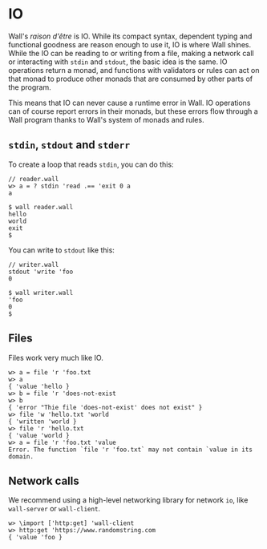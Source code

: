 # IO

Wall's *raison d'être* is IO.  While its compact syntax, dependent typing and  functional goodness are reason enough to use it, IO is where Wall shines.  While the IO can be reading to or writing from a file, making a network call or interacting with `stdin` and `stdout`, the basic idea is the same.  IO operations return a monad, and functions with validators or rules can act on that monad to produce other monads that are consumed by other parts of the program.

This means that IO can never cause a runtime error in Wall.  IO operations can of course report errors in their monads, but these errors flow through a Wall program thanks to Wall's system of monads and rules.

## `stdin`, `stdout` and `stderr`

To create a loop that reads `stdin`, you can do this:

```
// reader.wall
w> a = ? stdin 'read .== 'exit 0 a
a
```

```
$ wall reader.wall
hello
world
exit
$
```

You can write to `stdout` like this:

```
// writer.wall
stdout 'write 'foo
0
```

```
$ wall writer.wall
'foo
0
$
```

## Files

Files work very much like IO.

```
w> a = file 'r 'foo.txt
w> a
{ 'value 'hello }
w> b = file 'r 'does-not-exist
w> b
{ 'error "Thie file 'does-not-exist' does not exist" }
w> file 'w 'hello.txt 'world
{ 'written 'world }
w> file 'r 'hello.txt
{ 'value 'world }
w> a = file 'r 'foo.txt 'value
Error. The function `file 'r 'foo.txt` may not contain `value in its domain. 
```

## Network calls

We recommend using a high-level networking library for network `io`, like `wall-server` or `wall-client`.

```
w> \import ['http:get] 'wall-client
w> http:get 'https://www.randomstring.com
{ 'value 'foo }
```